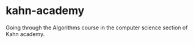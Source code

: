 # kahn-academy
Going through the Algorithms course in the computer science section of Kahn academy.
